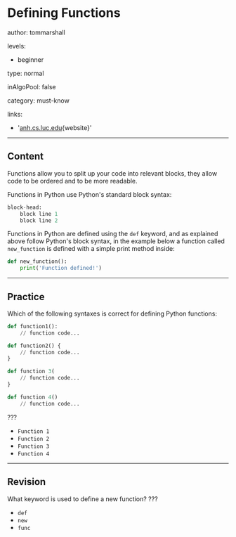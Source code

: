 # Defining Functions
author: tommarshall

levels:

  - beginner

type: normal

inAlgoPool: false

category: must-know

links:

  - '[anh.cs.luc.edu](http://anh.cs.luc.edu/python/hands-on/3.1/handsonHtml/functions.html){website}'

---
## Content

Functions allow you to split up your code into relevant blocks, they allow code to be ordered and to be more readable.

Functions in Python use Python's standard block syntax:

```python
block-head:
    block line 1
    block line 2
```

Functions in Python are defined using the `def` keyword, and as explained above follow Python's block syntax, in the example below a function called `new_function` is defined with a simple print method inside:

```python
def new_function():
    print('Function defined!')
```

---
## Practice

Which of the following syntaxes is correct for defining Python functions:

```python
def function1():
    // function code...

def function2() {
    // function code...
}

def function 3(
    // function code...
}

def function 4()
    // function code...
```
???

* `Function 1`
* `Function 2`
* `Function 3`
* `Function 4`

---
## Revision

What keyword is used to define a new function?
???

* `def` 
* `new` 
* `func`
